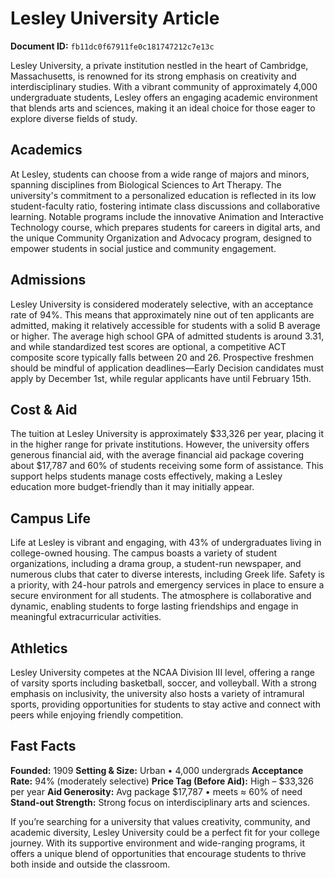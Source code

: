 # Lesley University Article

**Document ID:** `fb11dc0f67911fe0c181747212c7e13c`

Lesley University, a private institution nestled in the heart of Cambridge, Massachusetts, is renowned for its strong emphasis on creativity and interdisciplinary studies. With a vibrant community of approximately 4,000 undergraduate students, Lesley offers an engaging academic environment that blends arts and sciences, making it an ideal choice for those eager to explore diverse fields of study.

## Academics
At Lesley, students can choose from a wide range of majors and minors, spanning disciplines from Biological Sciences to Art Therapy. The university's commitment to a personalized education is reflected in its low student-faculty ratio, fostering intimate class discussions and collaborative learning. Notable programs include the innovative Animation and Interactive Technology course, which prepares students for careers in digital arts, and the unique Community Organization and Advocacy program, designed to empower students in social justice and community engagement.

## Admissions
Lesley University is considered moderately selective, with an acceptance rate of 94%. This means that approximately nine out of ten applicants are admitted, making it relatively accessible for students with a solid B average or higher. The average high school GPA of admitted students is around 3.31, and while standardized test scores are optional, a competitive ACT composite score typically falls between 20 and 26. Prospective freshmen should be mindful of application deadlines—Early Decision candidates must apply by December 1st, while regular applicants have until February 15th.

## Cost & Aid
The tuition at Lesley University is approximately $33,326 per year, placing it in the higher range for private institutions. However, the university offers generous financial aid, with the average financial aid package covering about $17,787 and 60% of students receiving some form of assistance. This support helps students manage costs effectively, making a Lesley education more budget-friendly than it may initially appear.

## Campus Life
Life at Lesley is vibrant and engaging, with 43% of undergraduates living in college-owned housing. The campus boasts a variety of student organizations, including a drama group, a student-run newspaper, and numerous clubs that cater to diverse interests, including Greek life. Safety is a priority, with 24-hour patrols and emergency services in place to ensure a secure environment for all students. The atmosphere is collaborative and dynamic, enabling students to forge lasting friendships and engage in meaningful extracurricular activities.

## Athletics
Lesley University competes at the NCAA Division III level, offering a range of varsity sports including basketball, soccer, and volleyball. With a strong emphasis on inclusivity, the university also hosts a variety of intramural sports, providing opportunities for students to stay active and connect with peers while enjoying friendly competition.

## Fast Facts
**Founded:** 1909
**Setting & Size:** Urban • 4,000 undergrads
**Acceptance Rate:** 94% (moderately selective)
**Price Tag (Before Aid):** High – $33,326 per year
**Aid Generosity:** Avg package $17,787 • meets ≈ 60% of need
**Stand-out Strength:** Strong focus on interdisciplinary arts and sciences.

If you’re searching for a university that values creativity, community, and academic diversity, Lesley University could be a perfect fit for your college journey. With its supportive environment and wide-ranging programs, it offers a unique blend of opportunities that encourage students to thrive both inside and outside the classroom.
